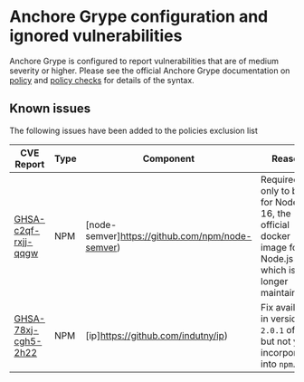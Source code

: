 # Anchore Grype configuration and ignored vulnerabilities
Anchore Grype is configured to report vulnerabilities that are of medium severity or higher.  Please see the official Anchore Grype documentation on [policy](https://docs.anchore.com/current/docs/engine/general/concepts/policy/) and [policy checks](https://docs.anchore.com/current/docs/overview/concepts/policy/policy_checks/) for details of the syntax.

## Known issues
The following issues have been added to the policies exclusion list

| CVE Report    |Type      | Component | Reason       | Date |
| ------------- | -------  |----------| ------------- | -----------------  |
|[GHSA-c2qf-rxjj-qqgw](https://github.com/advisories/GHSA-c2qf-rxjj-qqgw)| NPM | [node-semver]https://github.com/npm/node-semver) | Required only to build for Node.js 16, the official docker image for Node.js 16 which is no longer maintained. | 13/11/2023 |
|[GHSA-78xj-cgh5-2h22](https://github.com/advisories/GHSA-78xj-cgh5-2h22)| NPM | [ip]https://github.com/indutny/ip) | Fix available in version `2.0.1` of `ip`, but not yet incorporated into `npm`. | 26/0/2024 |
